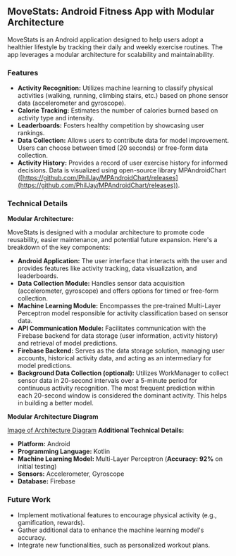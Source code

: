 
## MoveStats: Android Fitness App with Modular Architecture

MoveStats is an Android application designed to help users adopt a healthier lifestyle by tracking their daily and weekly exercise routines. The app leverages a modular architecture for scalability and maintainability.

### Features

* **Activity Recognition:** Utilizes machine learning to classify physical activities (walking, running, climbing stairs, etc.) based on phone sensor data (accelerometer and gyroscope).
* **Calorie Tracking:** Estimates the number of calories burned based on activity type and intensity.
* **Leaderboards:** Fosters healthy competition by showcasing user rankings. 
* **Data Collection:** Allows users to contribute data for model improvement. Users can choose between timed (20 seconds) or free-form data collection.
* **Activity History:** Provides a record of user exercise history for informed decisions. Data is visualized using open-source library MPAndroidChart ([https://github.com/PhilJay/MPAndroidChart/releases](https://github.com/PhilJay/MPAndroidChart/releases)).

### Technical Details

**Modular Architecture:**

MoveStats is designed with a modular architecture to promote code reusability, easier maintenance, and potential future expansion. Here's a breakdown of the key components:

* **Android Application:** The user interface that interacts with the user and provides features like activity tracking, data visualization, and leaderboards.
* **Data Collection Module:** Handles sensor data acquisition (accelerometer, gyroscope) and offers options for timed or free-form collection.
* **Machine Learning Module:** Encompasses the pre-trained Multi-Layer Perceptron model responsible for activity classification based on sensor data.
* **API Communication Module:** Facilitates communication with the Firebase backend for data storage (user information, activity history) and retrieval of model predictions.
* **Firebase Backend:** Serves as the data storage solution, managing user accounts, historical activity data, and acting as an intermediary for model predictions.
* **Background Data Collection (optional):** Utilizes WorkManager to collect sensor data in 20-second intervals over a 5-minute period for continuous activity recognition. The most frequent prediction within each 20-second window is considered the dominant activity. This helps in building a better model.

**Modular Architecture Diagram**

[Image of Architecture Diagram](images/architecture.png)  **Additional Technical Details:**

* **Platform:** Android
* **Programming Language:** Kotlin
* **Machine Learning Model:** Multi-Layer Perceptron (**Accuracy: 92%** on initial testing)
* **Sensors:** Accelerometer, Gyroscope
* **Database:** Firebase

### Future Work

* Implement motivational features to encourage physical activity (e.g., gamification, rewards).
* Gather additional data to enhance the machine learning model's accuracy.
* Integrate new functionalities, such as personalized workout plans.

